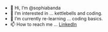 - 👋 Hi, I’m @sophiabanda
- 👀 I’m interested in ... kettlebells and coding.
- 🌱 I’m currently re-learning ... coding basics.
- 📫 How to reach me ... [LinkedIn](https://www.linkedin.com/in/sophia-m-banda/)

<!---
sophiabanda/sophiabanda is a ✨ special ✨ repository because its `README.md` (this file) appears on your GitHub profile.
You can click the Preview link to take a look at your changes.
--->
